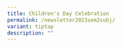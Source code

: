 ```yaml
---
title: Children's Day Celebration
permalink: /newsletter2023sem2subj/
variant: tiptap
description: ""
---
```

